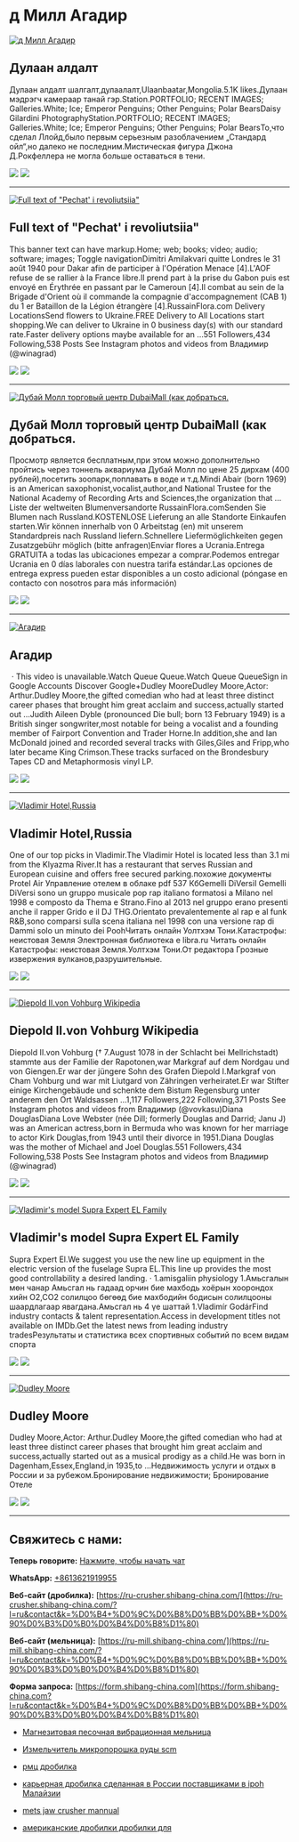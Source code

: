 # д Милл Агадир

<a href="https://swt.shibang-china.com/?l=ru&img&k=%D0%B4+%D0%9C%D0%B8%D0%BB%D0%BB+%D0%90%D0%B3%D0%B0%D0%B4%D0%B8%D1%80" target="_blank">![д Милл Агадир](http://static.shibang-china.com/all-800x300/520.jpg)</a>

## Дулаан алдалт
Дулаан алдалт шалгалт,дулаалалт,Ulaanbaatar,Mongolia.5.1K likes.Дулаан мэдрэгч камераар танай гэр.Station.PORTFOLIO; RECENT IMAGES; Galleries.White; Ice; Emperor Penguins; Other Penguins; Polar BearsDaisy Gilardini PhotographyStation.PORTFOLIO; RECENT IMAGES; Galleries.White; Ice; Emperor Penguins; Other Penguins; Polar BearsТо,что сделал Ллойд,было первым серьезным разоблачением „Стандард ойл“,но далеко не последним.Мистическая фигура Джона Д.Рокфеллера не могла больше оставаться в тени.


<a href="https://whatsapp.shibangsoft.com/WhatsApp.php" target="_blank" title="WhatsApp">![](http://static.shibang-china.com/icon/whatsapp.png)</a> <a href="https://swt.shibang-china.com/?l=ru&icon&k=%D0%B4+%D0%9C%D0%B8%D0%BB%D0%BB+%D0%90%D0%B3%D0%B0%D0%B4%D0%B8%D1%80" target="_blank">![](http://static.shibang-china.com/icon/chat-ru.png)</a>

---

<a href="https://swt.shibang-china.com/?l=ru&img&k=%D0%B4+%D0%9C%D0%B8%D0%BB%D0%BB+%D0%90%D0%B3%D0%B0%D0%B4%D0%B8%D1%80" target="_blank">![Full text of &quot;Pechat' i revoliutsiia&quot;](http://static.shibang-china.com/all-800x300/1113.jpg)</a>

## Full text of &quot;Pechat' i revoliutsiia&quot;
This banner text can have markup.Home; web; books; video; audio; software; images; Toggle navigationDimitri Amilakvari quitte Londres le 31 ao&#251;t 1940 pour Dakar afin de participer &#224; l'Op&#233;ration Menace [4].L'AOF refuse de se rallier &#224; la France libre.Il prend part &#224; la prise du Gabon puis est envoy&#233; en &#201;rythr&#233;e en passant par le Cameroun [4].Il combat au sein de la Brigade d'Orient o&#249; il commande la compagnie d'accompagnement (CAB 1) du 1 er Bataillon de la L&#233;gion &#233;trang&#232;re [4].RussainFlora.com Delivery LocationsSend flowers to Ukraine.FREE Delivery to All Locations start shopping.We can deliver to Ukraine in 0 business day(s) with our standard rate.Faster delivery options maybe available for an …551 Followers,434 Following,538 Posts See Instagram photos and videos from Владимир (@winagrad)


<a href="https://whatsapp.shibangsoft.com/WhatsApp.php" target="_blank" title="WhatsApp">![](http://static.shibang-china.com/icon/whatsapp.png)</a> <a href="https://swt.shibang-china.com/?l=ru&icon&k=%D0%B4+%D0%9C%D0%B8%D0%BB%D0%BB+%D0%90%D0%B3%D0%B0%D0%B4%D0%B8%D1%80" target="_blank">![](http://static.shibang-china.com/icon/chat-ru.png)</a>

---

<a href="https://swt.shibang-china.com/?l=ru&img&k=%D0%B4+%D0%9C%D0%B8%D0%BB%D0%BB+%D0%90%D0%B3%D0%B0%D0%B4%D0%B8%D1%80" target="_blank">![Дубай Молл торговый центр DubaiMall (как добраться.](http://static.shibang-china.com/all-800x300/271.jpg)</a>

## Дубай Молл торговый центр DubaiMall (как добраться.
Просмотр является бесплатным,при этом можно дополнительно пройтись через тоннель аквариума Дубай Молл по цене 25 дирхам (400 рублей),посетить зоопарк,поплавать в воде и т.д.Mindi Abair (born 1969) is an American saxophonist,vocalist,author,and National Trustee for the National Academy of Recording Arts and Sciences,the organization that …Liste der weltweiten Blumenversandorte RussainFlora.comSenden Sie Blumen nach Russland.KOSTENLOSE Lieferung an alle Standorte Einkaufen starten.Wir k&#246;nnen innerhalb von 0 Arbeitstag (en) mit unserem Standardpreis nach Russland liefern.Schnellere Lieferm&#246;glichkeiten gegen Zusatzgeb&#252;hr m&#246;glich (bitte anfragen)Enviar flores a Ucrania.Entrega GRATUITA a todas las ubicaciones empezar a comprar.Podemos entregar Ucrania en 0 d&#237;as laborales con nuestra tarifa est&#225;ndar.Las opciones de entrega express pueden estar disponibles a un costo adicional (p&#243;ngase en contacto con nosotros para m&#225;s informaci&#243;n)


<a href="https://whatsapp.shibangsoft.com/WhatsApp.php" target="_blank" title="WhatsApp">![](http://static.shibang-china.com/icon/whatsapp.png)</a> <a href="https://swt.shibang-china.com/?l=ru&icon&k=%D0%B4+%D0%9C%D0%B8%D0%BB%D0%BB+%D0%90%D0%B3%D0%B0%D0%B4%D0%B8%D1%80" target="_blank">![](http://static.shibang-china.com/icon/chat-ru.png)</a>

---

<a href="https://swt.shibang-china.com/?l=ru&img&k=%D0%B4+%D0%9C%D0%B8%D0%BB%D0%BB+%D0%90%D0%B3%D0%B0%D0%B4%D0%B8%D1%80" target="_blank">![Агадир](http://static.shibang-china.com/all-800x300/907.jpg)</a>

## Агадир
&nbsp;&#0183;&#32;This video is unavailable.Watch Queue Queue.Watch Queue QueueSign in Google Accounts Discover Google+Dudley MooreDudley Moore,Actor: Arthur.Dudley Moore,the gifted comedian who had at least three distinct career phases that brought him great acclaim and success,actually started out …Judith Aileen Dyble (pronounced Die bull; born 13 February 1949) is a British singer songwriter,most notable for being a vocalist and a founding member of Fairport Convention and Trader Horne.In addition,she and Ian McDonald joined and recorded several tracks with Giles,Giles and Fripp,who later became King Crimson.These tracks surfaced on the Brondesbury Tapes CD and Metaphormosis vinyl LP.


<a href="https://whatsapp.shibangsoft.com/WhatsApp.php" target="_blank" title="WhatsApp">![](http://static.shibang-china.com/icon/whatsapp.png)</a> <a href="https://swt.shibang-china.com/?l=ru&icon&k=%D0%B4+%D0%9C%D0%B8%D0%BB%D0%BB+%D0%90%D0%B3%D0%B0%D0%B4%D0%B8%D1%80" target="_blank">![](http://static.shibang-china.com/icon/chat-ru.png)</a>

---

<a href="https://swt.shibang-china.com/?l=ru&img&k=%D0%B4+%D0%9C%D0%B8%D0%BB%D0%BB+%D0%90%D0%B3%D0%B0%D0%B4%D0%B8%D1%80" target="_blank">![Vladimir Hotel,Russia](http://static.shibang-china.com/all-800x300/804.jpg)</a>

## Vladimir Hotel,Russia
One of our top picks in Vladimir.The Vladimir Hotel is located less than 3.1 mi from the Klyazma River.It has a restaurant that serves Russian and European cuisine and offers free secured parking.похожие документы Protel Air Управление отелем в облаке pdf 537 КбGemelli DiVersiI Gemelli DiVersi sono un gruppo musicale pop rap italiano formatosi a Milano nel 1998 e composto da Thema e Strano.Fino al 2013 nel gruppo erano presenti anche il rapper Grido e il DJ THG.Orientato prevalentemente al rap e al funk R&amp;B,sono comparsi sulla scena italiana nel 1998 con una versione rap di Dammi solo un minuto dei PoohЧитать онлайн Уолтхэм Тони.Катастрофы: неистовая Земля Электронная библиотека e libra.ru Читать онлайн Катастрофы: неистовая Земля.Уолтхэм Тони.От редактора Грозные извержения вулканов,разрушительные.


<a href="https://whatsapp.shibangsoft.com/WhatsApp.php" target="_blank" title="WhatsApp">![](http://static.shibang-china.com/icon/whatsapp.png)</a> <a href="https://swt.shibang-china.com/?l=ru&icon&k=%D0%B4+%D0%9C%D0%B8%D0%BB%D0%BB+%D0%90%D0%B3%D0%B0%D0%B4%D0%B8%D1%80" target="_blank">![](http://static.shibang-china.com/icon/chat-ru.png)</a>

---

<a href="https://swt.shibang-china.com/?l=ru&img&k=%D0%B4+%D0%9C%D0%B8%D0%BB%D0%BB+%D0%90%D0%B3%D0%B0%D0%B4%D0%B8%D1%80" target="_blank">![Diepold II.von Vohburg Wikipedia](http://static.shibang-china.com/all-800x300/1483.jpg)</a>

## Diepold II.von Vohburg Wikipedia
Diepold II.von Vohburg († 7.August 1078 in der Schlacht bei Mellrichstadt) stammte aus der Familie der Rapotonen,war Markgraf auf dem Nordgau und von Giengen.Er war der j&#252;ngere Sohn des Grafen Diepold I.Markgraf von Cham Vohburg und war mit Liutgard von Z&#228;hringen verheiratet.Er war Stifter einige Kirchengeb&#228;ude und schenkte dem Bistum Regensburg unter anderem den Ort Waldsassen …1,117 Followers,222 Following,371 Posts See Instagram photos and videos from Владимир (@vovkasu)Diana DouglasDiana Love Webster (n&#233;e Dill; formerly Douglas and Darrid; Janu J) was an American actress,born in Bermuda who was known for her marriage to actor Kirk Douglas,from 1943 until their divorce in 1951.Diana Douglas was the mother of Michael and Joel Douglas.551 Followers,434 Following,538 Posts See Instagram photos and videos from Владимир (@winagrad)


<a href="https://whatsapp.shibangsoft.com/WhatsApp.php" target="_blank" title="WhatsApp">![](http://static.shibang-china.com/icon/whatsapp.png)</a> <a href="https://swt.shibang-china.com/?l=ru&icon&k=%D0%B4+%D0%9C%D0%B8%D0%BB%D0%BB+%D0%90%D0%B3%D0%B0%D0%B4%D0%B8%D1%80" target="_blank">![](http://static.shibang-china.com/icon/chat-ru.png)</a>

---

<a href="https://swt.shibang-china.com/?l=ru&img&k=%D0%B4+%D0%9C%D0%B8%D0%BB%D0%BB+%D0%90%D0%B3%D0%B0%D0%B4%D0%B8%D1%80" target="_blank">![Vladimir's model Supra Expert EL Family](http://static.shibang-china.com/all-800x300/653.jpg)</a>

## Vladimir's model Supra Expert EL Family
Supra Expert El.We suggest you use the new line up equipment in the electric version of the fuselage Supra EL.This line up provides the most good controllability a desired landing.&nbsp;&#0183;&#32;1.amisgaliin physiology 1.Амьсгалын мөн чанар Амьсгал нь гадаад орчин бие махбодь хоёрын хоорондох хийн О2,СО2 солилцоо бөгөөд бие махбодийн бодисын солилцооны шаардлагаар явагдана.Амьсгал нь 4 үе шаттай 1.Vladim&#237;r God&#225;rFind industry contacts &amp; talent representation.Access in development titles not available on IMDb.Get the latest news from leading industry tradesРезультаты и статистика всех спортивных событий по всем видам спорта


<a href="https://whatsapp.shibangsoft.com/WhatsApp.php" target="_blank" title="WhatsApp">![](http://static.shibang-china.com/icon/whatsapp.png)</a> <a href="https://swt.shibang-china.com/?l=ru&icon&k=%D0%B4+%D0%9C%D0%B8%D0%BB%D0%BB+%D0%90%D0%B3%D0%B0%D0%B4%D0%B8%D1%80" target="_blank">![](http://static.shibang-china.com/icon/chat-ru.png)</a>

---

<a href="https://swt.shibang-china.com/?l=ru&img&k=%D0%B4+%D0%9C%D0%B8%D0%BB%D0%BB+%D0%90%D0%B3%D0%B0%D0%B4%D0%B8%D1%80" target="_blank">![Dudley Moore](http://static.shibang-china.com/all-800x300/1066.jpg)</a>

## Dudley Moore
Dudley Moore,Actor: Arthur.Dudley Moore,the gifted comedian who had at least three distinct career phases that brought him great acclaim and success,actually started out as a musical prodigy as a child.He was born in Dagenham,Essex,England,in 1935,to …Недвижимость услуги и отдых в России и за рубежом.Бронирование недвижимости; Бронирование Отеле

<a href="https://whatsapp.shibangsoft.com/WhatsApp.php" target="_blank" title="WhatsApp">![](http://static.shibang-china.com/icon/whatsapp.png)</a> <a href="https://swt.shibang-china.com/?l=ru&icon&k=%D0%B4+%D0%9C%D0%B8%D0%BB%D0%BB+%D0%90%D0%B3%D0%B0%D0%B4%D0%B8%D1%80" target="_blank">![](http://static.shibang-china.com/icon/chat-ru.png)</a>

---
## Свяжитесь с нами:

**Теперь говорите:** [Нажмите, чтобы начать чат](https://swt.shibang-china.com?l=ru&contact&k=%D0%B4+%D0%9C%D0%B8%D0%BB%D0%BB+%D0%90%D0%B3%D0%B0%D0%B4%D0%B8%D1%80)

**WhatsApp:**  [+8613621919955](https://whatsapp.shibangsoft.com/WhatsApp.php)

**Веб-сайт (дробилка):** [https://ru-crusher.shibang-china.com/](https://ru-crusher.shibang-china.com/?l=ru&contact&k=%D0%B4+%D0%9C%D0%B8%D0%BB%D0%BB+%D0%90%D0%B3%D0%B0%D0%B4%D0%B8%D1%80)

**Веб-сайт (мельница):** [https://ru-mill.shibang-china.com/](https://ru-mill.shibang-china.com/?l=ru&contact&k=%D0%B4+%D0%9C%D0%B8%D0%BB%D0%BB+%D0%90%D0%B3%D0%B0%D0%B4%D0%B8%D1%80)

**Форма запроса:** [https://form.shibang-china.com](https://form.shibang-china.com?l=ru&contact&k=%D0%B4+%D0%9C%D0%B8%D0%BB%D0%BB+%D0%90%D0%B3%D0%B0%D0%B4%D0%B8%D1%80)

* [Магнезитовая песочная вибрационная мельница](../132/%D0%9C%D0%B0%D0%B3%D0%BD%D0%B5%D0%B7%D0%B8%D1%82%D0%BE%D0%B2%D0%B0%D1%8F%20%D0%BF%D0%B5%D1%81%D0%BE%D1%87%D0%BD%D0%B0%D1%8F%20%D0%B2%D0%B8%D0%B1%D1%80%D0%B0%D1%86%D0%B8%D0%BE%D0%BD%D0%BD%D0%B0%D1%8F%20%D0%BC%D0%B5%D0%BB%D1%8C%D0%BD%D0%B8%D1%86%D0%B0.md)

* [Измельчитель микропорошка руды scm](../135/%D0%98%D0%B7%D0%BC%D0%B5%D0%BB%D1%8C%D1%87%D0%B8%D1%82%D0%B5%D0%BB%D1%8C%20%D0%BC%D0%B8%D0%BA%D1%80%D0%BE%D0%BF%D0%BE%D1%80%D0%BE%D1%88%D0%BA%D0%B0%20%D1%80%D1%83%D0%B4%D1%8B%20scm.md)

* [рмц дробилка](../134/%D1%80%D0%BC%D1%86%20%D0%B4%D1%80%D0%BE%D0%B1%D0%B8%D0%BB%D0%BA%D0%B0.md)

* [карьерная дробилка сделанная в России поставщиками в ipoh Малайзии](../135/%D0%BA%D0%B0%D1%80%D1%8C%D0%B5%D1%80%D0%BD%D0%B0%D1%8F%20%D0%B4%D1%80%D0%BE%D0%B1%D0%B8%D0%BB%D0%BA%D0%B0%20%D1%81%D0%B4%D0%B5%D0%BB%D0%B0%D0%BD%D0%BD%D0%B0%D1%8F%20%D0%B2%20%D0%A0%D0%BE%D1%81%D1%81%D0%B8%D0%B8%20%D0%BF%D0%BE%D1%81%D1%82%D0%B0%D0%B2%D1%89%D0%B8%D0%BA%D0%B0%D0%BC%D0%B8%20%D0%B2%20ipoh%20%D0%9C%D0%B0%D0%BB%D0%B0%D0%B9%D0%B7%D0%B8%D0%B8.md)

* [mets jaw crusher mannual](../131/mets%20jaw%20crusher%20mannual.md)

* [американские дробилки дробилки для](../132/%D0%B0%D0%BC%D0%B5%D1%80%D0%B8%D0%BA%D0%B0%D0%BD%D1%81%D0%BA%D0%B8%D0%B5%20%D0%B4%D1%80%D0%BE%D0%B1%D0%B8%D0%BB%D0%BA%D0%B8%20%D0%B4%D1%80%D0%BE%D0%B1%D0%B8%D0%BB%D0%BA%D0%B8%20%D0%B4%D0%BB%D1%8F.md)
